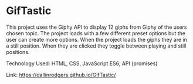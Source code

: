 # GifTastic
 This project uses the Giphy API to display 12 giphs from Giphy of the users chosen topic. The project loads with a few different preset options but the user can create more options. When the project loads the giphs they are in a still position. When they are clicked they toggle between playing and still positions.
 
Technology Used: HTML, CSS, JavaScript ES6, API (promises)

Link: https://dallinrodgers.github.io/GifTastic/

